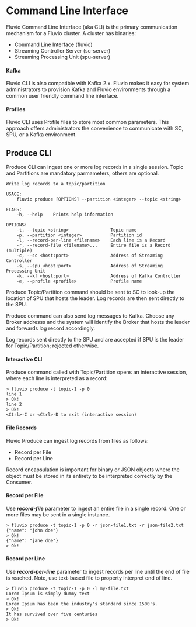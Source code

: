 # Command Line Interface

Fluvio Command Line Interface (aka CLI) is the primary communication mechanism for a Fluvio cluster. A cluster has binaries:
* Command Line Interface (fluvio)
* Streaming Controller Server (sc-server)
* Streaming Processing Unit (spu-server)

#### Kafka
Fluvio CLI is also compatible with Kafka 2.x. Fluvio makes it easy for system administrators to provision Kafka and Fluvio environments through a common user friendly command line interface.


#### Profiles
Fluvio CLI uses Profile files to store most common parameters. This approach offers administrators the convenience to communicate with SC, SPU, or a Kafka environment.


## Produce CLI

Produce CLI can ingest one or more log records in a single session. Topic and Partitions are mandatory parmameters, others are optional.

```
Write log records to a topic/partition

USAGE:
    fluvio produce [OPTIONS] --partition <integer> --topic <string>

FLAGS:
    -h, --help    Prints help information

OPTIONS:
    -t, --topic <string>                Topic name
    -p, --partition <integer>           Partition id
    -l, --record-per-line <filename>    Each line is a Record    
    -r, --record-file <filename>...     Entire file is a Record (multiple)
    -c, --sc <host:port>                Address of Streaming Controller
    -s, --spu <host:port>               Address of Streaming Processing Unit
    -k, --kf <host:port>                Address of Kafka Controller
    -e, --profile <profile>             Profile name
```

Produce Topic/Partition command should be sent to SC to look-up the location of SPU that hosts the leader. Log records are then sent directly to the SPU.

Produce command can also send log messages to Kafka. Choose any Broker addresss and the system will identify the Broker that hosts the leader and forwards log record accordingly.

Log records sent directly to the SPU and are accepted if SPU is the leader for Topic/Partition; rejected otherwise.


#### Interactive CLI

 Produce command called with Topic/Partition opens an interactive session, where each line is interpreted as a record:

```
> fluvio produce -t topic-1 -p 0
line 1
> Ok!
line 2
> Ok!
<Ctrl>-C or <Ctrl>-D to exit (interactive session)
```

#### File Records

Fluvio Produce can ingest log records from files as follows:
* Record per File
* Record per Line 

Record encapsulation is important for binary or JSON objects where the object must be stored in its entirety to be interpreted correctly by the Consumer.


#### Record per File

Use ***record-file*** parameter to ingest an entire file in a single record. One or more files may be sent in a single instance.

```
> fluvio produce -t topic-1 -p 0 -r json-file1.txt -r json-file2.txt
{"name": "john doe"}
> Ok!
{"name": "jane doe"}
> Ok!
```

#### Record per Line

Use ***record-per-line*** parameter to ingest records per line until the end of file is reached. Note, use text-based file to property interpret end of line.

```
> fluvio produce -t topic-1 -p 0 -l my-file.txt
Lorem Ipsum is simply dummy text
> Ok!
Lorem Ipsum has been the industry's standard since 1500's.
> Ok!
It has survived over five centuries
> Ok!
```

